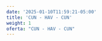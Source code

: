 ```yaml
---
date: '2025-01-10T11:59:21-05:00'
title: 'CUN - HAV - CUN'
weight: 1
oferta: "CUN - HAV - CUN"
---
```


